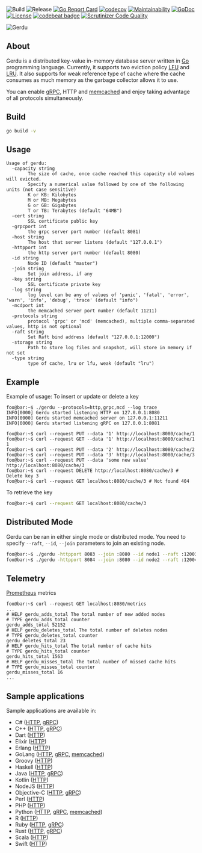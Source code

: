 ![Build](https://github.com/arazmj/gerdu/workflows/Go/badge.svg)
![Release](https://github.com/arazmj/gerdu/workflows/GoReleaser/badge.svg)
[![Go Report Card](https://goreportcard.com/badge/github.com/arazmj/gerdu)](https://goreportcard.com/report/github.com/arazmj/gerdu)
[![codecov](https://codecov.io/gh/arazmj/gerdu/branch/master/graph/badge.svg)](https://codecov.io/gh/arazmj/gerdu)
[![Maintainability](https://api.codeclimate.com/v1/badges/a99a88d28ad37a79dbf6/maintainability)](https://codeclimate.com/github/codeclimate/codeclimate/maintainability)
[![GoDoc](https://godoc.org/github.com/arazmj/gerdu?status.svg)](https://godoc.org/github.com/arazmj/gerdu)
[![License](https://img.shields.io/badge/License-BSD%203--Clause-blue.svg)](https://opensource.org/licenses/BSD-3-Clause)
[![codebeat badge](https://codebeat.co/badges/05010b5e-17d9-4f5d-a6bb-2c330ff364c8)](https://codebeat.co/projects/github-com-arazmj-gerdu-master)
[![Scrutinizer Code Quality](https://scrutinizer-ci.com/g/arazmj/gerdu/badges/quality-score.png?b=master)](https://scrutinizer-ci.com/g/arazmj/gerdu/?branch=master)

![Gerdu](https://github.com/arazmj/gerdu/blob/assets/gerdu_banner.png?raw=true)

## About
Gerdu is a distributed key-value in-memory database server written in [Go](http://golang.org) programming language.
Currently, it supports two eviction policy [LFU](https://en.wikipedia.org/wiki/Least_frequently_used) and [LRU](https://en.wikipedia.org/wiki/Cache_replacement_policies#Least_recently_used_(LRU)). 
It also supports for weak reference type of cache where the cache consumes as much memory as the garbage collector allows it to use.
<br/>

You can enable [gRPC](https://grpc.io), HTTP and [memcached](https://memcached.org) and enjoy taking advantage of all protocols simultaneously.

## Build
```bash
go build -v
```

## Usage
```
Usage of gerdu:
  -capacity string
    	The size of cache, once cache reached this capacity old values will evicted.
    	Specify a numerical value followed by one of the following units (not case sensitive)
    	K or KB: Kilobytes
    	M or MB: Megabytes
    	G or GB: Gigabytes
    	T or TB: Terabytes (default "64MB")
  -cert string
    	SSL certificate public key
  -grpcport int
    	the grpc server port number (default 8081)
  -host string
    	The host that server listens (default "127.0.0.1")
  -httpport int
    	the http server port number (default 8080)
  -id string
    	Node ID (default "master")
  -join string
    	Set join address, if any
  -key string
    	SSL certificate private key
  -log string
    	log level can be any of values of 'panic', 'fatal', 'error', 'warn', 'info', 'debug', 'trace' (default "info")
  -mcdport int
    	the memcached server port number (default 11211)
  -protocols string
    	protocol 'grpc' or 'mcd' (memcached), multiple comma-separated values, http is not optional
  -raft string
    	Set Raft bind address (default "127.0.0.1:12000")
  -storage string
    	Path to store log files and snapshot, will store in memory if not set
  -type string
    	type of cache, lru or lfu, weak (default "lru")
```

## Example
Example of usage:
To insert or update or delete a key 
```console
foo@bar:~$ ./gerdu --protocols=http,grpc,mcd --log trace
INFO[0000] Gerdu started listening HTTP on 127.0.0.1:8080 
INFO[0000] Gerdu started memcached server on 127.0.0.1:11211 
INFO[0000] Gerdu started listening gRPC on 127.0.0.1:8081 

foo@bar:~$ curl --request PUT --data '1' http://localhost:8080/cache/1
foo@bar:~$ curl --request GET --data '1' http://localhost:8080/cache/1
1
foo@bar:~$ curl --request PUT --data '2' http://localhost:8080/cache/2
foo@bar:~$ curl --request PUT --data '3' http://localhost:8080/cache/3
foo@bar:~$ curl --request PUT --data 'some new value' http://localhost:8080/cache/3
foo@bar:~$ curl --request DELETE http://localhost:8080/cache/3 # Delete key 3
foo@bar:~$ curl --request GET localhost:8080/cache/3 # Not found 404
```

To retrieve the key
```Bash
foo@bar:~$ curl --request GET localhost:8080/cache/3
```

## Distributed Mode
Gerdu can be ran in either single mode or distributed mode. 
You need to specify `--raft`, `--id`, `--join` parameters to join an existing node. 
```Bash
foo@bar:~$ ./gerdu -httpport 8083 --join :8080 --id node1 --raft :12003
foo@bar:~$ ./gerdu -httpport 8084 --join :8080 --id node2 --raft :12004
```

## Telemetry 
[Prometheus](https://prometheus.io) metrics
```console
foo@bar:~$ curl --request GET localhost:8080/metrics
...
# HELP gerdu_adds_total The total number of new added nodes
# TYPE gerdu_adds_total counter
gerdu_adds_total 52152
# HELP gerdu_deletes_total The total number of deletes nodes
# TYPE gerdu_deletes_total counter
gerdu_deletes_total 23
# HELP gerdu_hits_total The total number of cache hits
# TYPE gerdu_hits_total counter
gerdu_hits_total 1563
# HELP gerdu_misses_total The total number of missed cache hits
# TYPE gerdu_misses_total counter
gerdu_misses_total 16
...
```

## Sample applications
Sample applications are available in:

- C# ([HTTP](examples/HTTP/CSharp/CSharp/Program.cs), [gRPC](examples/gRPC/CSharp/CSharpGRPC/Program.cs))
- C++ ([HTTP](examples/HTTP/CPP/main.cpp), [gRPC](examples/gRPC/CPP/main.cpp))
- Dart ([HTTP](examples/HTTP/Dart/bin/Dart.dart))
- Elixir ([HTTP](examples/HTTP/Elixir/lib/go_cache_elixir.ex))
- Erlang ([HTTP](examples/HTTP/Erlang/src/test_gocache.erl))
- GoLang ([HTTP](examples/HTTP/GoLang/main.go), [gRPC](examples/gRPC/GoLang/main.go), [memcached](examples/memcached/GoLang/main.go))
- Groovy ([HTTP](examples/HTTP/Groovy/main.groovy))
- Haskell ([HTTP](examples/HTTP/Haskell/app/Main.hs))
- Java ([HTTP](examples/HTTP/Java/src/GoCache.java), [gRPC](examples/gRPC/Java/src/main/java/net/amirrazmjou/Main.java))
- Kotlin ([HTTP](examples/HTTP/Kotlin/src/Main.kt))
- NodeJS ([HTTP](examples/HTTP/NodeJS/app.js))
- Objective-C ([HTTP](examples/HTTP/Objective-C/main.m), [gRPC](examples/gRPC/Objective-C/GerduGrpcObjC/main.m))
- Perl ([HTTP](examples/HTTP/Perl/main.pl))
- PHP  ([HTTP](examples/HTTP/PHP/test.php))
- Python ([HTTP](examples/HTTP/Python/test.py), [gRPC](examples/gRPC/Python/main.py), [memcached](examples/memcached/Python/test.py))
- R ([HTTP](examples/HTTP/R/main.R))
- Ruby ([HTTP](examples/HTTP/Ruby/go_cache.rb), [gRPC](examples/gRPC/Ruby/main.rb))
- Rust ([HTTP](examples/HTTP/Rust/main.rs), [gRPC](examples/gRPC/Rust/src/main.rs))
- Scala ([HTTP](examples/HTTP/Scala/src/main/scala/com/amirrazmjou/go/cache/example/Example.scala))
- Swift ([HTTP](examples/HTTP/Swift/GoCacheSwift/main.swift))
